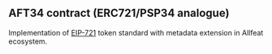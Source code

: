 ## AFT34 contract (ERC721/PSP34 analogue)

Implementation of [EIP-721](https://eips.ethereum.org/EIPS/eip-721) token standard with metadata extension in Allfeat ecosystem.